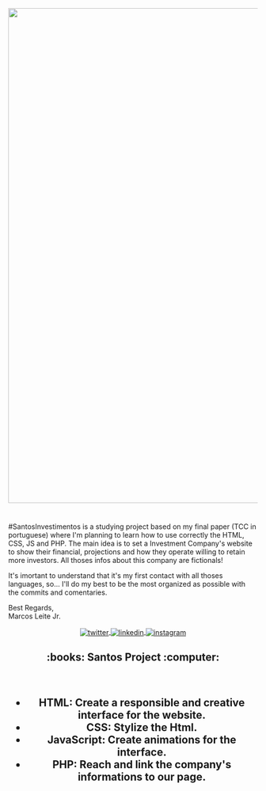 <br></br>
<img align="center" width="1000em" src="https://raw.githubusercontent.com/gist/Bymarcosleitejr/dfc6e12ed6a73c124d2f13af78837d8d/raw/1f04a2f367f5869067969e911db3a8eff40f6ab5/Merchan%20test.svg">
<h1></h1>

<p>
#SantosInvestimentos is a studying project based on my final paper (TCC in portuguese) where I'm planning to learn how to use correctly the HTML, CSS, JS and PHP. 
The main idea is to set a Investment Company's website to show their financial, projections and how they operate willing to retain more investors. All thoses infos about this company are fictionals!

It's imortant to understand that it's my first contact with all thoses languages, so... I'll do my best to be the most organized as possible with the commits and comentaries. 

Best Regards, 
<br>
Marcos Leite Jr.
</p>
  
<p align="center">  
<a href="https://twitter.com/Bymarcosleitejr" target="_blank">
  <img align="center" src="https://img.shields.io/badge/-Bymarcosleitejr-05122A?style=flat&logo=twitter" alt="twitter"/>  
</a>
<a href="https://linkedin.com/in/Bymarcosleite" target="_blank">
  <img align="center" src="https://img.shields.io/badge/-Bymarcosleite-05122A?style=flat&logo=linkedin" alt="linkedin"/>
</a>
<a href="https://instagram.com/Bymarcosleite" target="_blank">
 <img align="center" src="https://img.shields.io/badge/-Bymarcosleite-05122A?style=flat&logo=instagram" alt="instagram"/>
</a>
</p>

<h2 align="center">
:books: Santos Project :computer:
  
  &nbsp;

- HTML: Create a responsible and creative interface for the website.
- CSS: Stylize the Html.
- JavaScript: Create animations for the interface.
- PHP: Reach and link the company's informations to our page. 
